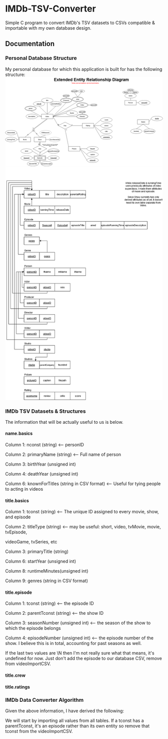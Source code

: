 # IMDb-TSV-Converter

Simple C program to convert IMDb's TSV datasets to CSVs compatible &amp; importable with my own database design.

## Documentation

### Personal Database Structure

My personal database for which this application is built for has the following structure:
![Extended Entity Relationship Diagram](EERD.png "Extended Entity Relationship Diagram")
![Relational Tables](tables.png "Relational Tables")

### IMDb TSV Datasets & Structures

The information that will be actually useful to us is below.

#### name.basics

Column 1: nconst (string) <-- personID

Column 2: primaryName (string) <-- Full name of person

Column 3: birthYear (unsigned int)

Column 4: deathYear (unsigned int)

Column 6: knownForTitles (string in CSV format) <-- Useful for tying people to acting in videos

#### title.basics

Column 1: tconst        (string) <-- The unique ID assigned to every movie, show, and episode

Column 2: titleType     (string) <-- may be useful: short, video, tvMovie, movie, tvEpisode, 

videoGame, tvSeries, etc

Column 3: primaryTitle  (string)

Column 6: startYear     (unsigned int)

Column 8: runtimeMinutes(unsigned int)

Column 9: genres        (string in CSV format)

#### title.episode

Column 1: tconst (string) <-- the episode ID

Column 2: parentTconst (string) <-- the show ID

Column 3: seasonNumber (unsigned int) <-- the season of the show to which the episode belongs

Column 4: episodeNumber (unsigned int) <-- the episode number of the show. I believe this is in total, accounting for past seasons as well.

If the last two values are \N then I'm not really sure what that means, it's undefined for now. Just don't add the episode to our database CSV, remove from videoImportCSV.

#### title.crew

#### title.ratings

### IMDb Data Converter Algorithm

Given the above information, I have derived the following:

We will start by importing all values from all tables. If a tconst has a parentTconst, it's an episode rather than its own entity so remove that tconst from the videoImportCSV.

